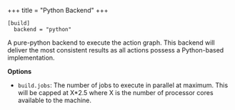 +++
title = "Python Backend"
+++

```
[build]
  backend = "python"
```

A pure-python backend to execute the action graph. This backend will deliver
the most consistent results as all actions possess a Python-based
implementation.

__Options__

* `build.jobs`: The number of jobs to execute in parallel at maximum. This
  will be capped at X*2.5 where X is the number of processor cores available
  to the machine.
